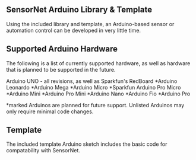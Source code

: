 SensorNet Arduino Library & Template
--------------------------------------------
Using the included library and template, an Arduino-based sensor or automation control can be developed in very little time.


Supported Arduino Hardware
--------------------------------------------
The following is a list of currently supported hardware, as well as hardware that is planned to be supported in the future.

Arduino UNO - all revisions, as well as Sparkfun's RedBoard
*Arduino Leonardo
*Arduino Mega
*Arduino Micro
*Sparkfun Arduino Pro Micro
*Arduino Mini
*Arduino Pro Mini
*Arduino Nano
*Arduino Fio
*Arduino Pro

*marked Arduinos are planned for future support. Unlisted Arduinos may only require minimal code changes.


Template
--------------------------------------------
The included template Arduino sketch includes the basic code for compatability with SensorNet.
